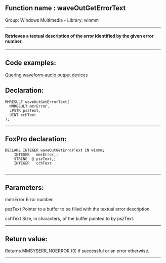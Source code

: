 
## Function name : waveOutGetErrorText
Group: Windows Multimedia - Library: winmm    
***  


#### Retrieves a textual description of the error identified by the given error number.
***  


## Code examples:
[Quering waveform-audio output devices](../../samples/sample_393.md)  

## Declaration:
```foxpro  
MMRESULT waveOutGetErrorText(
  MMRESULT mmrError,
  LPSTR pszText,
  UINT cchText
);  
```  
***  


## FoxPro declaration:
```foxpro  
DECLARE INTEGER waveOutGetErrorText IN winmm;
	INTEGER   mmrError,;
	STRING  @ pszText,;
	INTEGER   cchText
  
```  
***  


## Parameters:
mmrError 
Error number. 

pszText 
Pointer to a buffer to be filled with the textual error description. 

cchText 
Size, in characters, of the buffer pointed to by pszText.  
***  


## Return value:
Returns MMSYSERR_NOERROR (0) if successful or an error otherwise.  
***  

